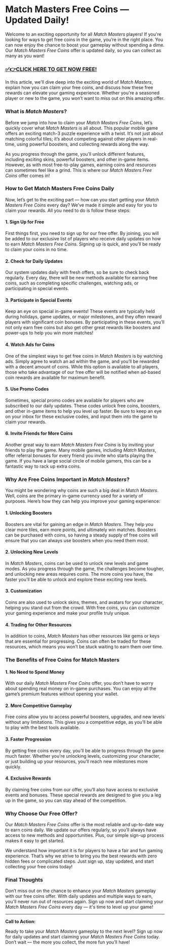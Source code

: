 # Match Masters Free Coins — Updated Daily!

Welcome to an exciting opportunity for all *Match Masters* players! If you're looking for ways to get free coins in the game, you’re in the right place. You can now enjoy the chance to boost your gameplay without spending a dime. Our *Match Masters Free Coins* offer is updated daily, so you can collect as many as you want!

### [✅👉CLICK HERE TO GET NOW FREE!](https://freeforyou.xyz/match/masters/coins/)

In this article, we'll dive deep into the exciting world of *Match Masters*, explain how you can claim your free coins, and discuss how these free rewards can elevate your gaming experience. Whether you're a seasoned player or new to the game, you won’t want to miss out on this amazing offer.

### What is *Match Masters*?

Before we jump into how to claim your *Match Masters Free Coins*, let’s quickly cover what *Match Masters* is all about. This popular mobile game offers an exciting match-3 puzzle experience with a twist. It’s not just about matching colorful tiles; it’s about competing against other players in real-time, using powerful boosters, and collecting rewards along the way.

As you progress through the game, you’ll unlock different features, including exciting skins, powerful boosters, and other in-game items. However, as with most free-to-play games, earning coins and resources can sometimes feel like a grind. This is where our *Match Masters Free Coins* offer comes in!

### How to Get Match Masters Free Coins Daily

Now, let’s get to the exciting part — how can you start getting your *Match Masters Free Coins* every day? We’ve made it simple and easy for you to claim your rewards. All you need to do is follow these steps:

#### 1. **Sign Up for Free**
First things first, you need to sign up for our free offer. By joining, you will be added to our exclusive list of players who receive daily updates on how to earn *Match Masters Free Coins*. Signing up is quick, and you’ll be ready to claim your coins in no time.

#### 2. **Check for Daily Updates**
Our system updates daily with fresh offers, so be sure to check back regularly. Every day, there will be new methods available for earning free coins, such as completing specific challenges, watching ads, or participating in special events. 

#### 3. **Participate in Special Events**
Keep an eye on special in-game events! These events are typically held during holidays, game updates, or major milestones, and they often reward players with significant coin bonuses. By participating in these events, you’ll not only earn free coins but also get other great rewards like boosters and power-ups to help you win more matches!

#### 4. **Watch Ads for Coins**
One of the simplest ways to get free coins in *Match Masters* is by watching ads. Simply agree to watch an ad within the game, and you’ll be rewarded with a decent amount of coins. While this option is available to all players, those who take advantage of our free offer will be notified when ad-based coin rewards are available for maximum benefit.

#### 5. **Use Promo Codes**
Sometimes, special promo codes are available for players who are subscribed to our daily updates. These codes unlock free coins, boosters, and other in-game items to help you level up faster. Be sure to keep an eye on your inbox for these exclusive codes, and input them into the game to claim your rewards.

#### 6. **Invite Friends for More Coins**
Another great way to earn *Match Masters Free Coins* is by inviting your friends to play the game. Many mobile games, including *Match Masters*, offer referral bonuses for every friend you invite who starts playing the game. If you have a large social circle of mobile gamers, this can be a fantastic way to rack up extra coins.

### Why Are Free Coins Important in *Match Masters*?

You might be wondering why coins are such a big deal in *Match Masters*. Well, coins are the primary in-game currency used for a variety of purposes. Here’s how they can help you improve your gaming experience:

#### 1. **Unlocking Boosters**
Boosters are vital for gaining an edge in *Match Masters*. They help you clear more tiles, earn more points, and ultimately win matches. Boosters can be purchased with coins, so having a steady supply of free coins will ensure that you can always use boosters when you need them most.

#### 2. **Unlocking New Levels**
In *Match Masters*, coins can be used to unlock new levels and game modes. As you progress through the game, the challenges become tougher, and unlocking new areas requires coins. The more coins you have, the faster you’ll be able to unlock and explore these exciting new levels.

#### 3. **Customization**
Coins are also used to unlock skins, themes, and avatars for your character, helping you stand out from the crowd. With free coins, you can customize your gaming experience and make your profile truly unique.

#### 4. **Trading for Other Resources**
In addition to coins, *Match Masters* has other resources like gems or keys that are essential for progressing. Coins can often be traded for these resources, which means you won’t be stuck waiting to earn them over time.

### The Benefits of Free Coins for Match Masters

#### 1. **No Need to Spend Money**
With our daily *Match Masters Free Coins* offer, you don’t have to worry about spending real money on in-game purchases. You can enjoy all the game’s premium features without opening your wallet.

#### 2. **More Competitive Gameplay**
Free coins allow you to access powerful boosters, upgrades, and new levels without any limitations. This gives you a competitive edge, as you’ll be able to play with the best tools available.

#### 3. **Faster Progression**
By getting free coins every day, you’ll be able to progress through the game much faster. Whether you're unlocking levels, customizing your character, or just building up your resources, you’ll reach new milestones more quickly.

#### 4. **Exclusive Rewards**
By claiming free coins from our offer, you’ll also have access to exclusive events and bonuses. These special rewards are designed to give you a leg up in the game, so you can stay ahead of the competition.

### Why Choose Our Free Offer?

Our *Match Masters Free Coins* offer is the most reliable and up-to-date way to earn coins daily. We update our offers regularly, so you’ll always have access to new methods and opportunities. Plus, our simple sign-up process makes it easy to get started.

We understand how important it is for players to have a fair and fun gaming experience. That’s why we strive to bring you the best rewards with zero hidden fees or complicated steps. Just sign up, stay updated, and start collecting your free coins today!

### Final Thoughts

Don’t miss out on the chance to enhance your *Match Masters* gameplay with our free coins offer. With daily updates and multiple ways to earn, you'll never run out of resources again. Sign up now and start claiming your *Match Masters Free Coins* every day — it's time to level up your game!

---

**Call to Action:**

Ready to take your *Match Masters* gameplay to the next level? Sign up now for daily updates and start claiming your *Match Masters Free Coins* today. Don’t wait — the more you collect, the more fun you’ll have!
